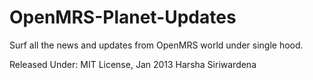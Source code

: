 OpenMRS-Planet-Updates
======================

Surf all the news and updates from OpenMRS world under single hood.

Released Under: MIT License, Jan 2013 Harsha Siriwardena
